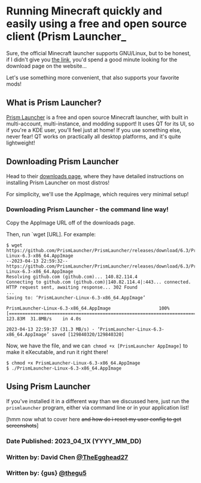 # Running Minecraft quickly and easily using a free and open source client (Prism Launcher_

Sure, the official Minecraft launcher supports GNU/Linux, but to be honest, if I didn't give you [the link](https://www.minecraft.net/en-us/download), you'd spend a good minute looking for the download page on the website...

Let's use something more convenient, that also supports your favorite mods!


## What is Prism Launcher?
[Prism Launcher](https://prismlauncher.org/) is a free and open source Minecraft launcher, with built in multi-account, multi-instance, and modding support!
It uses QT for its UI, so if you're a KDE user, you'll feel just at home! If you use something else, never fear! QT works on practically all desktop platforms, and it's quite lightweight!

## Downloading Prism Launcher
Head to their [downloads page](https://prismlauncher.org/download/linux/), where they have detailed instructions on installing Prism Launcher on most distros!

For simplicity, we'll use the AppImage, which requires very minimal setup!


### Downloading Prism Launcher - the command line way!
Copy the AppImage URL off of the downloads page.

Then, run `wget [URL]. For example:
```shell
$ wget https://github.com/PrismLauncher/PrismLauncher/releases/download/6.3/PrismLauncher-Linux-6.3-x86_64.AppImage
--2023-04-13 22:59:32--  https://github.com/PrismLauncher/PrismLauncher/releases/download/6.3/PrismLauncher-Linux-6.3-x86_64.AppImage
Resolving github.com (github.com)... 140.82.114.4
Connecting to github.com (github.com)|140.82.114.4|:443... connected.
HTTP request sent, awaiting response... 302 Found
...
Saving to: ‘PrismLauncher-Linux-6.3-x86_64.AppImage’

PrismLauncher-Linux-6.3-x86_64.AppImage                  100%[=================================================================================================================================>] 123.83M  31.8MB/s    in 4.0s

2023-04-13 22:59:37 (31.3 MB/s) - ‘PrismLauncher-Linux-6.3-x86_64.AppImage’ saved [129840320/129840320]
```

Now, we have the file, and we can` chmod +x [PrismLauncher AppImage]` to make it eXecutable, and run it right there!
```shell
$ chmod +x PrismLauncher-Linux-6.3-x86_64.AppImage
$ ./PrismLauncher-Linux-6.3-x86_64.AppImage
```

## Using Prism Launcher
If you've installed it in a different way than we discussed here, just run the `prismlauncher` program, either via command line or in your application list!

[hmm now what to cover here ~~and how do i reset my user config to get screenshots~~]


### Date Published: 2023_04_1X (YYYY_MM_DD)

### Written by: David Chen [@TheEgghead27](https://github.com/TheEgghead27)
### Written by: {gus} [@thegu5](https://github.com/thegu5)

